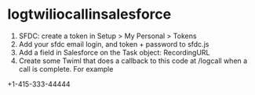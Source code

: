 # logtwiliocallinsalesforce

1.  SFDC: create a token in Setup > My Personal > Tokens
2.  Add your sfdc email login,  and token + password to sfdc.js
3.  Add a field in Salesforce on the Task object: RecordingURL
4.  Create some Twiml that does a callback to this code at /logcall when a call is complete. For example

<?xml version="1.0" encoding="UTF-8"?>
<Response>
  <Dial action="https://yourlocalngrokhost.ngrok.io/logcall" record="record-from-answer">+1-415-333-44444</Dial>
</Response>
